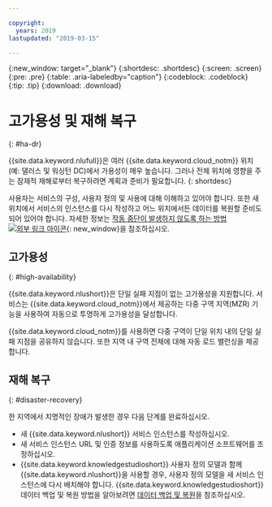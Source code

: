 ```yaml
---

copyright:
  years: 2019
lastupdated: "2019-03-15"

---
```


{:new_window: target="_blank"}
{:shortdesc: .shortdesc}
{:screen: .screen}
{:pre: .pre}
{:table: .aria-labeledby="caption"}
{:codeblock: .codeblock}
{:tip: .tip}
{:download: .download}

# 고가용성 및 재해 복구
{: #ha-dr}

{{site.data.keyword.nlufull}}은 여러 {{site.data.keyword.cloud_notm}} 위치(예: 댈러스 및 워싱턴 DC)에서 가용성이 매우 높습니다. 그러나 전체 위치에 영향을 주는 잠재적 재해로부터 복구하려면 계획과 준비가 필요합니다.
{: shortdesc}

사용자는 서비스의 구성, 사용자 정의 및 사용에 대해 이해하고 있어야 합니다. 또한 새 위치에서 서비스의 인스턴스를 다시 작성하고 어느 위치에서든 데이터를 복원할 준비도 되어 있어야 합니다. 자세한 정보는 [작동 중단이 발생하지 않도록 하는 방법 ![외부 링크 아이콘](../../icons/launch-glyph.svg "외부 링크 아이콘")](/docs/overview?topic=overview-zero-downtime#zero-downtime){: new_window}을 참조하십시오. 

## 고가용성
{: #high-availability}

{{site.data.keyword.nlushort}}은 단일 실패 지점이 없는 고가용성을 지원합니다. 서비스는 {{site.data.keyword.cloud_notm}}에서 제공하는 다중 구역 지역(MZR) 기능을 사용하여 자동으로 투명하게 고가용성을 달성합니다.

{{site.data.keyword.cloud_notm}}를 사용하면 다중 구역이 단일 위치 내의 단일 실패 지점을 공유하지 않습니다. 또한 지역 내 구역 전체에 대해 자동 로드 밸런싱을 제공합니다. 

## 재해 복구
{: #disaster-recovery}

한 지역에서 치명적인 장애가 발생한 경우 다음 단계를 완료하십시오.

- 새 {{site.data.keyword.nlushort}} 서비스 인스턴스를 작성하십시오. 
- 새 서비스 인스턴스 URL 및 인증 정보를 사용하도록 애플리케이션 소프트웨어를 조정하십시오. 
- {{site.data.keyword.knowledgestudioshort}} 사용자 정의 모델과 함께 {{site.data.keyword.nlushort}}을 사용할 경우, 사용자 정의 모델을 새 서비스 인스턴스에 다시 배치해야 합니다. {{site.data.keyword.knowledgestudioshort}} 데이터 백업 및 복원 방법을 알아보려면 [데이터 백업 및 복원](/docs/services/watson-knowledge-studio?topic=watson-knowledge-studio-backup-restore#restoremodels)을 참조하십시오. 
